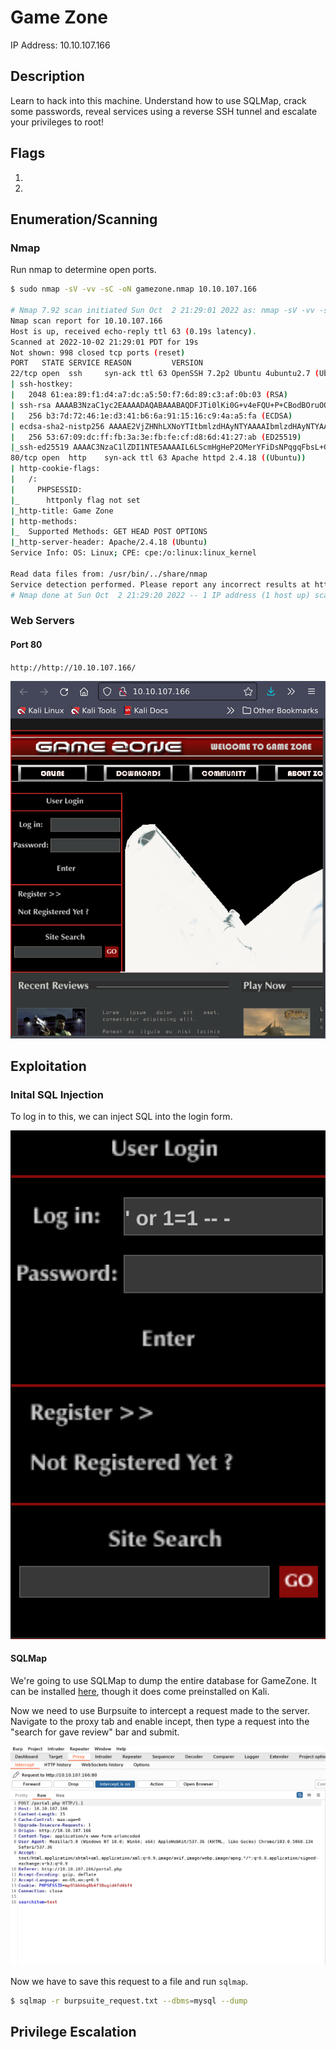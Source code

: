 # Game Zone

IP Address: 10.10.107.166

## Description

Learn to hack into this machine. Understand how to use SQLMap, crack some passwords, reveal services using a reverse SSH tunnel and escalate your privileges to root!

## Flags

1. 
2.

## Enumeration/Scanning

### Nmap

Run nmap to determine open ports. 

```sh
$ sudo nmap -sV -vv -sC -oN gamezone.nmap 10.10.107.166

# Nmap 7.92 scan initiated Sun Oct  2 21:29:01 2022 as: nmap -sV -vv -sC -oN gamezone.nmap 10.10.107.166
Nmap scan report for 10.10.107.166
Host is up, received echo-reply ttl 63 (0.19s latency).
Scanned at 2022-10-02 21:29:01 PDT for 19s
Not shown: 998 closed tcp ports (reset)
PORT   STATE SERVICE REASON         VERSION
22/tcp open  ssh     syn-ack ttl 63 OpenSSH 7.2p2 Ubuntu 4ubuntu2.7 (Ubuntu Linux; protocol 2.0)
| ssh-hostkey: 
|   2048 61:ea:89:f1:d4:a7:dc:a5:50:f7:6d:89:c3:af:0b:03 (RSA)
| ssh-rsa AAAAB3NzaC1yc2EAAAADAQABAAABAQDFJTi0lKi0G+v4eFQU+P+CBodBOruOQC+3C/nXv0JVeR7yDWH6iRsFsevDofWcq05MZBr/CDPCnluhZzM1psx+5bp1Eiv3ecO0PF1QjhAzsPwUcmFSG1zAg+S757M+RFeRs0Jw0WMev8N6aR3uBZQSDPwBHGps+mZZZRcsssckJGQCZ4Qg/6PVFIwNGx9UoftdMFyfNMU/TDZmoatzo/FNEJOhbR38dF/xw9s/HRhugrUsLdNHyBxYShcY3B0Y2eLjnnuUWhYPmLZqgHuHr+eKnb1Ae3MB5lJTfZf3OmWaqcDVI3wpvQK7ACC9S8nxL3vYLyzxlvucEZHM9ILBI7Ov
|   256 b3:7d:72:46:1e:d3:41:b6:6a:91:15:16:c9:4a:a5:fa (ECDSA)
| ecdsa-sha2-nistp256 AAAAE2VjZHNhLXNoYTItbmlzdHAyNTYAAAAIbmlzdHAyNTYAAABBBKAU0Orx0zOb8C4AtiV+Q1z2yj1DKw5Z2TA2UTS9Ee1AYJcMtM62+f7vGCgoTNN3eFj3lTvktOt+nMYsipuCxdY=
|   256 53:67:09:dc:ff:fb:3a:3e:fb:fe:cf:d8:6d:41:27:ab (ED25519)
|_ssh-ed25519 AAAAC3NzaC1lZDI1NTE5AAAAIL6LScmHgHeP2OMerYFiDsNPqgqFbsL+GsyehB76kldy
80/tcp open  http    syn-ack ttl 63 Apache httpd 2.4.18 ((Ubuntu))
| http-cookie-flags: 
|   /: 
|     PHPSESSID: 
|_      httponly flag not set
|_http-title: Game Zone
| http-methods: 
|_  Supported Methods: GET HEAD POST OPTIONS
|_http-server-header: Apache/2.4.18 (Ubuntu)
Service Info: OS: Linux; CPE: cpe:/o:linux:linux_kernel

Read data files from: /usr/bin/../share/nmap
Service detection performed. Please report any incorrect results at https://nmap.org/submit/ .
# Nmap done at Sun Oct  2 21:29:20 2022 -- 1 IP address (1 host up) scanned in 19.81 seconds
```

### Web Servers

#### Port 80

`http://http://10.10.107.166/`

![Gamezone](img/gamezone-server.png)

## Exploitation
### Inital SQL Injection

To log in to this, we can inject SQL into the login form.

![SQL Injection](img/sql-inj.png)

#### SQLMap

We're going to use SQLMap to dump the entire database for GameZone. It can be installed [here](https://github.com/sqlmapproject/sqlmap), though it does come preinstalled on Kali.

Now we need to use Burpsuite to intercept a request made to the server. Navigate to the proxy tab and enable incept, then type a request into the "search for gave review" bar and submit.

![Burpsuite](img/burpsuite.png)

Now we have to save this request to a file and run `sqlmap`.

```sh
$ sqlmap -r burpsuite_request.txt --dbms=mysql --dump
```

## Privilege Escalation


